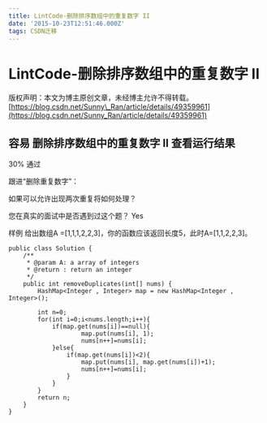 ```yaml
---
title: LintCode-删除排序数组中的重复数字 II
date: '2015-10-23T12:51:46.000Z'
tags: CSDN迁移
---
```


# LintCode-删除排序数组中的重复数字 II

版权声明：本文为博主原创文章，未经博主允许不得转载。 [https://blog.csdn.net/Sunny\_Ran/article/details/49359961](https://blog.csdn.net/Sunny_Ran/article/details/49359961)

## 容易 删除排序数组中的重复数字 II 查看运行结果

30% 通过

跟进“删除重复数字”：

如果可以允许出现两次重复将如何处理？

您在真实的面试中是否遇到过这个题？ Yes

样例 给出数组A =\[1,1,1,2,2,3\]，你的函数应该返回长度5，此时A=\[1,1,2,2,3\]。

```text
public class Solution {
    /**
     * @param A: a array of integers
     * @return : return an integer
     */
    public int removeDuplicates(int[] nums) {
        HashMap<Integer , Integer> map = new HashMap<Integer , Integer>(); 

        int n=0;
        for(int i=0;i<nums.length;i++){
            if(map.get(nums[i])==null){
                    map.put(nums[i], 1);
                    nums[n++]=nums[i];
            }else{
                if(map.get(nums[i])<2){
                    map.put(nums[i], map.get(nums[i])+1);
                    nums[n++]=nums[i];
                }
            }
        }
        return n;
    }
}
```

